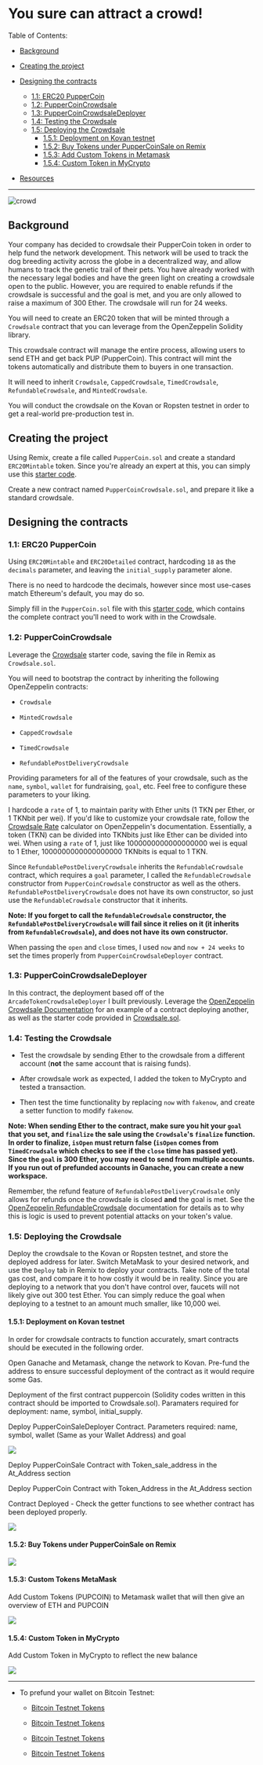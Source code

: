# You sure can attract a crowd!

Table of Contents:


  - [Background](#background)
  - [Creating the project](#creating-the-project)
  - [Designing the contracts](#designing-the-contracts)
   
      - [1.1: ERC20 PupperCoin](#11-erc20-puppercoin)
      - [1.2: PupperCoinCrowdsale](#12-puppercoincrowdsale)
      - [1.3:  PupperCoinCrowdsaleDeployer](#13--puppercoincrowdsaledeployer)
      - [1.4:  Testing the Crowdsale](#14--testing-the-crowdsale)
      - [1.5: Deploying the Crowdsale](#15-deploying-the-crowdsale)
        - [1.5.1: Deployment on Kovan testnet](#151-deployment-on-kovan-testnet)
        - [1.5.2: Buy Tokens under PupperCoinSale on Remix](#152-buy-tokens-under-puppercoinsale-on-remix)
        - [1.5.3: Add Custom Tokens in Metamask](#153-custom-tokens-metamask)
        -  [1.5.4: Custom Token in MyCrypto ](#154-custom-token-in-mycrypto)
- [Resources](#resources)
----------------------------------------


![crowd](https://d1dlh1v05qf6d3.cloudfront.net/information/uploads/2019/01/Shutterstock-campaign-1260x840.png)

## Background

Your company has decided to crowdsale their PupperCoin token in order to help fund the network development.
This network will be used to track the dog breeding activity across the globe in a decentralized way, and allow humans to track the genetic trail of their pets. You have already worked with the necessary legal bodies and have the green light on creating a crowdsale open to the public. However, you are required to enable refunds if the crowdsale is successful and the goal is met, and you are only allowed to raise a maximum of 300 Ether. The crowdsale will run for 24 weeks.

You will need to create an ERC20 token that will be minted through a `Crowdsale` contract that you can leverage from the OpenZeppelin Solidity library.

This crowdsale contract will manage the entire process, allowing users to send ETH and get back PUP (PupperCoin).
This contract will mint the tokens automatically and distribute them to buyers in one transaction.

It will need to inherit `Crowdsale`, `CappedCrowdsale`, `TimedCrowdsale`, `RefundableCrowdsale`, and `MintedCrowdsale`.

You will conduct the crowdsale on the Kovan or Ropsten testnet in order to get a real-world pre-production test in.



## Creating the project

Using Remix, create a file called `PupperCoin.sol` and create a standard `ERC20Mintable` token. Since you're already an expert at this, you can simply use this [starter code](../Starter-Code/PupperCoin.sol).

Create a new contract named `PupperCoinCrowdsale.sol`, and prepare it like a standard crowdsale.

## Designing the contracts


### 1.1: ERC20 PupperCoin

Using `ERC20Mintable` and `ERC20Detailed` contract, hardcoding `18` as the `decimals` parameter, and leaving the `initial_supply` parameter alone.

There is no need to hardcode the decimals, however since most use-cases match Ethereum's default, you may do so.

Simply fill in the `PupperCoin.sol` file with this [starter code](../Starter-Code/PupperCoin.sol), which contains the complete contract you'll need to work with in the Crowdsale.

### 1.2: PupperCoinCrowdsale

Leverage the [Crowdsale](../Starter-Code/Crowdsale.sol) starter code, saving the file in Remix as `Crowdsale.sol`.

You will need to bootstrap the contract by inheriting the following OpenZeppelin contracts:

* `Crowdsale`

* `MintedCrowdsale`

* `CappedCrowdsale`

* `TimedCrowdsale`

* `RefundablePostDeliveryCrowdsale`

Providing parameters for all of the features of your crowdsale, such as the `name`, `symbol`, `wallet` for fundraising, `goal`, etc. Feel free to configure these parameters to your liking.

I hardcode a `rate` of 1, to maintain parity with Ether units (1 TKN per Ether, or 1 TKNbit per wei). If you'd like to customize your crowdsale rate, follow the [Crowdsale Rate](https://docs.openzeppelin.com/contracts/2.x/crowdsales#crowdsale-rate) calculator on OpenZeppelin's documentation. Essentially, a token (TKN) can be divided into TKNbits just like Ether can be divided into wei. When using a `rate` of 1, just like 1000000000000000000 wei is equal to 1 Ether, 1000000000000000000 TKNbits is equal to 1 TKN.

Since `RefundablePostDeliveryCrowdsale` inherits the `RefundableCrowdsale` contract, which requires a `goal` parameter, I called the `RefundableCrowdsale` constructor from  `PupperCoinCrowdsale` constructor as well as the others. `RefundablePostDeliveryCrowdsale` does not have its own constructor, so just use the `RefundableCrowdsale` constructor that it inherits.

**Note: If you forget to call the `RefundableCrowdsale` constructor, the `RefundablePostDeliveryCrowdsale` will fail since it relies on it (it inherits from `RefundableCrowdsale`), and does not have its own constructor.**

When passing the `open` and `close` times, I used `now` and `now + 24 weeks` to set the times properly from  `PupperCoinCrowdsaleDeployer` contract.

### 1.3:  PupperCoinCrowdsaleDeployer

In this contract, the deployment based off of the `ArcadeTokenCrowdsaleDeployer` I built previously. Leverage the [OpenZeppelin Crowdsale Documentation](https://docs.openzeppelin.com/contracts/2.x/crowdsales) for an example of a contract deploying another, as well as the starter code provided in [Crowdsale.sol](../Starter-Code/Crowdsale.sol).

### 1.4:  Testing the Crowdsale

- Test the crowdsale by sending Ether to the crowdsale from a different account (**not** the same account that is raising funds).
  
- After crowdsale work as expected, I added the token to MyCrypto and tested a transaction.
  
- Then test the time functionality by replacing `now` with `fakenow`, and create a setter function to modify `fakenow`. 

**Note: When sending Ether to the contract, make sure you hit your `goal` that you set, and `finalize` the sale using the `Crowdsale`'s `finalize` function. In order to finalize, `isOpen` must return false (`isOpen` comes from `TimedCrowdsale` which checks to see if the `close` time has passed yet). Since the `goal` is 300 Ether, you may need to send from multiple accounts. If you run out of prefunded accounts in Ganache, you can create a new workspace.**

Remember, the refund feature of `RefundablePostDeliveryCrowdsale` only allows for refunds once the crowdsale is closed **and** the goal is met. See the [OpenZeppelin RefundableCrowdsale](https://docs.openzeppelin.com/contracts/2.x/api/crowdsale#RefundableCrowdsale) documentation for details as to why this is logic is used to prevent potential attacks on your token's value.



### 1.5: Deploying the Crowdsale

Deploy the crowdsale to the Kovan or Ropsten testnet, and store the deployed address for later. Switch MetaMask to your desired network, and use the `Deploy` tab in Remix to deploy your contracts. Take note of the total gas cost, and compare it to how costly it would be in reality. Since you are deploying to a network that you don't have control over, faucets will not likely give out 300 test Ether. You can simply reduce the goal when deploying to a testnet to an amount much smaller, like 10,000 wei.

#### 1.5.1: Deployment on Kovan testnet

In order for crowdsale contracts to function accurately, smart contracts should be executed in the following order.

Open Ganache and Metamask, change the network to Kovan. Pre-fund the address to ensure successful deployment of the contract as it would require some Gas.

Deployment of the first contract puppercoin (Solidity codes written in this contract should be imported to Crowdsale.sol). Paramaters required for deployment: name, symbol, initial_supply.

Deploy PupperCoinSaleDeployer Contract. Parameters required: name, symbol, wallet (Same as your Wallet Address) and goal

![](Images/1.JPG)


Deploy PupperCoinSale Contract with Token_sale_address in the At_Address section

Deploy PupperCoin Contract with Token_Address in the At_Address section

Contract Deployed - Check the getter functions to see whether contract has been deployed properly.

![](Images/2.JPG)


#### 1.5.2: Buy Tokens under PupperCoinSale on Remix

![](Images/3.JPG)

#### 1.5.3: Custom Tokens MetaMask

Add Custom Tokens (PUPCOIN) to Metamask wallet that will then give an overview of ETH and PUPCOIN

![](Images/4.JPG)

#### 1.5.4: Custom Token in MyCrypto 

Add Custom Token in MyCrypto to reflect the new balance


![](Images/5.JPG)



-------------





  

- To prefund your wallet on Bitcoin Testnet:
  
  - [Bitcoin Testnet Tokens](https://bitcoinfaucet.uo1.net/)
  
  - [Bitcoin Testnet Tokens](https://kuttler.eu/en/bitcoin/btc/faucet/)
  
  - [Bitcoin Testnet Tokens](https://testnet-faucet.mempool.co/)
  
  - [Bitcoin Testnet Tokens](https://testnet.help/en/btcfaucet/testnet)

